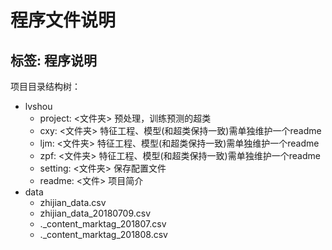 # 程序文件说明
标签: 程序说明
---

项目目录结构树：
- lvshou
	- project: <文件夹> 预处理，训练预测的超类
	- cxy: <文件夹> 特征工程、模型(和超类保持一致)需单独维护一个readme
	- ljm: <文件夹> 特征工程、模型(和超类保持一致)需单独维护一个readme
	- zpf: <文件夹> 特征工程、模型(和超类保持一致)需单独维护一个readme
	- setting: <文件夹> 保存配置文件
	- readme: <文件> 项目简介
- data
	- zhijian_data.csv
	- zhijian_data_20180709.csv
	- ._content_marktag_201807.csv
	- ._content_marktag_201808.csv

